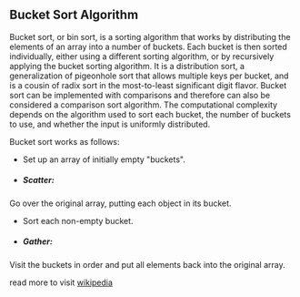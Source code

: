 ## Bucket Sort Algorithm

Bucket sort, or bin sort, is a sorting algorithm that works by distributing the elements of an array into a number of buckets. Each bucket is then sorted individually, either using a different sorting algorithm, or by recursively applying the bucket sorting algorithm. It is a distribution sort, a generalization of pigeonhole sort that allows multiple keys per bucket, and is a cousin of radix sort in the most-to-least significant digit flavor. Bucket sort can be implemented with comparisons and therefore can also be considered a comparison sort algorithm. The computational complexity depends on the algorithm used to sort each bucket, the number of buckets to use, and whether the input is uniformly distributed.

Bucket sort works as follows:

- Set up an array of initially empty "buckets".
- ##### Scatter: 
Go over the original array, putting each object in its bucket.
- Sort each non-empty bucket.
- ##### Gather: 
Visit the buckets in order and put all elements back into the original array.


read more to visit [wikipedia](https://en.wikipedia.org/wiki/Bucket_sort)